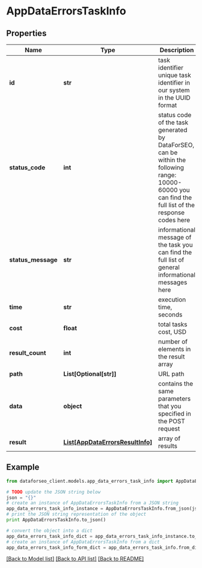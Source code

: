 # AppDataErrorsTaskInfo


## Properties

Name | Type | Description | Notes
------------ | ------------- | ------------- | -------------
**id** | **str** | task identifier unique task identifier in our system in the UUID format | [optional] 
**status_code** | **int** | status code of the task generated by DataForSEO, can be within the following range: 10000-60000 you can find the full list of the response codes here | [optional] 
**status_message** | **str** | informational message of the task you can find the full list of general informational messages here | [optional] 
**time** | **str** | execution time, seconds | [optional] 
**cost** | **float** | total tasks cost, USD | [optional] 
**result_count** | **int** | number of elements in the result array | [optional] 
**path** | **List[Optional[str]]** | URL path | [optional] 
**data** | **object** | contains the same parameters that you specified in the POST request | [optional] 
**result** | [**List[AppDataErrorsResultInfo]**](AppDataErrorsResultInfo.md) | array of results | [optional] 

## Example

```python
from dataforseo_client.models.app_data_errors_task_info import AppDataErrorsTaskInfo

# TODO update the JSON string below
json = "{}"
# create an instance of AppDataErrorsTaskInfo from a JSON string
app_data_errors_task_info_instance = AppDataErrorsTaskInfo.from_json(json)
# print the JSON string representation of the object
print AppDataErrorsTaskInfo.to_json()

# convert the object into a dict
app_data_errors_task_info_dict = app_data_errors_task_info_instance.to_dict()
# create an instance of AppDataErrorsTaskInfo from a dict
app_data_errors_task_info_form_dict = app_data_errors_task_info.from_dict(app_data_errors_task_info_dict)
```
[[Back to Model list]](../README.md#documentation-for-models) [[Back to API list]](../README.md#documentation-for-api-endpoints) [[Back to README]](../README.md)


